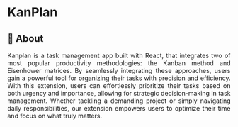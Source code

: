 # KanPlan

## 📄 About

<p align='justify'>
Kanplan is a task management app built with React, that integrates two of most popular productivity methodologies: the Kanban method and Eisenhower matrices. By seamlessly integrating these approaches, users gain a powerful tool for organizing their tasks with precision and efficiency.
With this extension, users can effortlessly prioritize their tasks based on both urgency and importance, allowing for strategic decision-making in task management. Whether tackling a demanding project or simply navigating daily responsibilities, our extension empowers users to optimize their time and focus on what truly matters.
</p>

